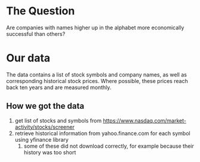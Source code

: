 # The Question

Are companies with names higher up in the alphabet more economically successful than others?

# Our data

The data contains a list of stock symbols and company names, as well as corresponding historical stock prices. Where possible, these prices reach back ten years and are measured monthly.

## How we got the data

1. get list of stocks and symbols from https://www.nasdaq.com/market-activity/stocks/screener
2. retrieve historical information from yahoo.finance.com for each symbol using yfinance library
   1. some of these did not download correctly, for example because their history was too short
